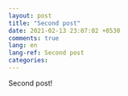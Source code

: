 ```yaml
---
layout: post
title: "Second post"
date: 2021-02-13 23:07:02 +0530
comments: true
lang: en
lang-ref: Second post
categories: 
---
```

Second post!
